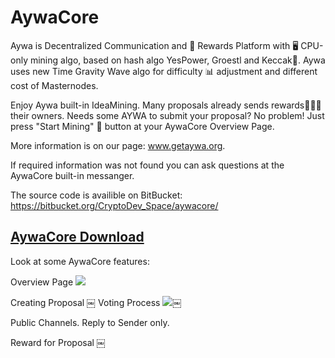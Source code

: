 # AywaCore
Aywa is Decentralized Communication and 🎁 Rewards Platform with 🖥 CPU-only mining algo, based on hash algo YesPower, Groestl and Keccak🔐. Aywa uses new Time Gravity Wave algo for difficulty 📊 adjustment and different cost of Masternodes.

Enjoy Aywa built-in IdeaMining. Many proposals already sends rewards🎁🎁🎁 their owners. Needs some AYWA to submit your proposal? No problem! Just press "Start Mining" 🔲 button at your AywaCore Overview Page.

More information is on our page: www.getaywa.org.

If required information was not found you can ask questions at the AywaCore built-in messanger. 

The source code is availible on BitBucket: https://bitbucket.org/CryptoDev_Space/aywacore/

## [AywaCore Download](https://github.com/GetAywa/AywaCore/releases)

  Look at some AywaCore features:

  Overview Page
  ![](http://getaywa.org/wp-content/uploads/2018/09/preview_video.png)

  Creating Proposal
￼
  Voting Process
  ![](http://getaywa.org/wp-content/uploads/2018/10/proposal_page.png)￼

  Public Channels. Reply to Sender only.

  Reward for Proposal
￼
